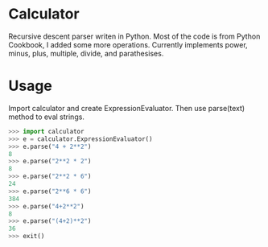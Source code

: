# Calculator
Recursive descent parser writen in Python. Most of the code is from Python Cookbook, I added some more operations. Currently implements power, minus, plus, multiple, divide, and parathesises.
# Usage
Import calculator and create ExpressionEvaluator. Then use parse(text) method to eval strings.
```python
>>> import calculator
>>> e = calculator.ExpressionEvaluator()
>>> e.parse("4 + 2**2")
8
>>> e.parse("2**2 * 2")
8
>>> e.parse("2**2 * 6")
24
>>> e.parse("2**6 * 6")
384
>>> e.parse("4+2**2")
8
>>> e.parse("(4+2)**2")
36
>>> exit()
```